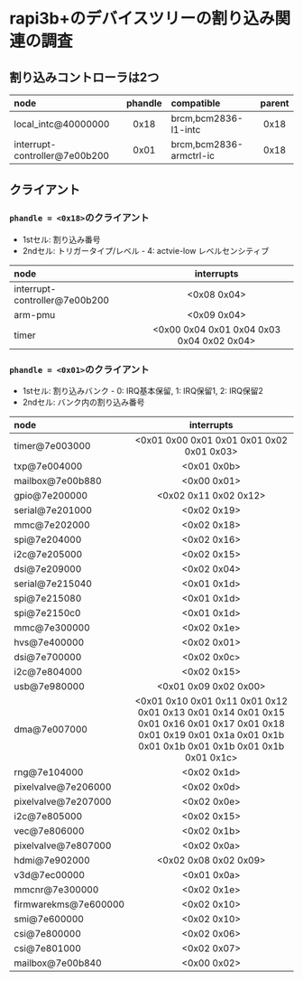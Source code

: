 # rapi3b+のデバイスツリーの割り込み関連の調査

## 割り込みコントローラは2つ

|node | phandle | compatible | parent |
|:----|:-------:|:-----------|:------:|
| local_intc@40000000 | 0x18 | brcm,bcm2836-l1-intc | 0x18 |
|interrupt-controller@7e00b200 | 0x01 | brcm,bcm2836-armctrl-ic | 0x18 |

## クライアント

### `phandle = <0x18>`のクライアント

- 1stセル: 割り込み番号
- 2ndセル: トリガータイプ/レベル - 4: actvie-low レベルセンシティブ

|node | interrupts |
|:----|:----------:|
| interrupt-controller@7e00b200 | <0x08 0x04> |
| arm-pmu | <0x09 0x04> |
| timer | <0x00 0x04 0x01 0x04 0x03 0x04 0x02 0x04> |

### `phandle = <0x01>`のクライアント

- 1stセル: 割り込みバンク - 0: IRQ基本保留, 1: IRQ保留1, 2: IRQ保留2
- 2ndセル: バンク内の割り込み番号

|node | interrupts |
|:----|:----------:|
| timer@7e003000 | <0x01 0x00 0x01 0x01 0x01 0x02 0x01 0x03> |
| txp@7e004000 | <0x01 0x0b> |
| mailbox@7e00b880 | <0x00 0x01> |
| gpio@7e200000 | <0x02 0x11 0x02 0x12> |
| serial@7e201000 | <0x02 0x19> |
| mmc@7e202000 | <0x02 0x18> |
| spi@7e204000 | <0x02 0x16> |
| i2c@7e205000 | <0x02 0x15> |
| dsi@7e209000 | <0x02 0x04> |
| serial@7e215040 | <0x01 0x1d> |
| spi@7e215080 | <0x01 0x1d> |
| spi@7e2150c0 | <0x01 0x1d> |
| mmc@7e300000 | <0x02 0x1e> |
| hvs@7e400000 | <0x02 0x01> |
| dsi@7e700000 | <0x02 0x0c> |
| i2c@7e804000 | <0x02 0x15> |
| usb@7e980000 | <0x01 0x09 0x02 0x00> |
| dma@7e007000 | <0x01 0x10 0x01 0x11 0x01 0x12 0x01 0x13 0x01 0x14 0x01 0x15 0x01 0x16 0x01 0x17 0x01 0x18 0x01 0x19 0x01 0x1a 0x01 0x1b 0x01 0x1b 0x01 0x1b 0x01 0x1b 0x01 0x1c> |
| rng@7e104000 | <0x02 0x1d> |
| pixelvalve@7e206000 | <0x02 0x0d> |
| pixelvalve@7e207000 | <0x02 0x0e> |
| i2c@7e805000 | <0x02 0x15> |
| vec@7e806000 | <0x02 0x1b> |
| pixelvalve@7e807000 | <0x02 0x0a> |
| hdmi@7e902000 | <0x02 0x08 0x02 0x09> |
| v3d@7ec00000 | <0x01 0x0a> |
| mmcnr@7e300000 | <0x02 0x1e> |
| firmwarekms@7e600000 | <0x02 0x10> |
| smi@7e600000 | <0x02 0x10> |
| csi@7e800000 | <0x02 0x06> |
| csi@7e801000 | <0x02 0x07> |
| mailbox@7e00b840 | <0x00 0x02> |
